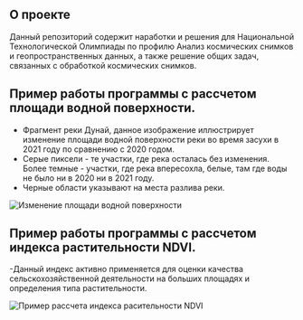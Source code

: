 
## О проекте
Данный репозиторий содержит наработки и решения для  Национальной Технологической Олимпиады
по профилю Анализ космических снимков и геопространственных данных, а также решение общих задач, связанных с обработкой космических снимков.

## Пример работы программы с рассчетом площади водной поверхности.

- Фрагмент реки Дунай, данное изображение иллюстрирует изменение площади водной поверхности реки во время засухи в 2021 году по сравнению с 2020 годом.
- Серые пиксели - те участки, где река осталась без изменения. Более темные - участки, где река впересохла, белые, там где воды не было ни в 2020 ни в 2021 году.
- Черные области указывают на места разлива реки.

<image src="/Water_difference_dunai_2020-2021.jpg" alt="Изменение площади водной поверхности">


## Пример работы программы с рассчетом индекса растительности NDVI.
-Данный индекс активно применяется для оценки качества сельскохозяйственной деятельности на больших площадях и определения типа растительности.

<image src="/crop_by_shape_and_ndvi.png" alt="Пример рассчета индекса расительности NDVI">
